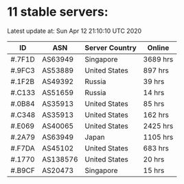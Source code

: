 # 11 stable servers:

Latest update at: Sun Apr 12 21:10:10 UTC 2020

| ID | ASN | Server Country | Online |
| -- | --- | -------------- | ------ |
| #.7F1D | AS63949 | Singapore | 3689 hrs |
| #.9FC3 | AS53889 | United States | 897 hrs |
| #.1F2B | AS49392 | Russia | 39 hrs |
| #.C133 | AS51659 | Russia | 14 hrs |
| #.0B84 | AS35913 | United States | 85 hrs |
| #.C348 | AS35913 | United States | 162 hrs |
| #.E069 | AS40065 | United States | 2425 hrs |
| #.2A79 | AS63949 | Japan | 1105 hrs |
| #.F7DA | AS45102 | United States | 683 hrs |
| #.1770 | AS138576 | United States | 20 hrs |
| #.B9CF | AS20473 | Singapore | 15 hrs |

